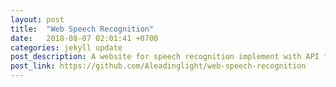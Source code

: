 ```yaml
---
layout: post
title:  "Web Speech Recognition"
date:   2018-08-07 02:01:41 +0700
categories: jekyll update
post_description: A website for speech recognition implement with API from Google and Vue.js 2.0 
post_link: https://github.com/Aleadinglight/web-speech-recognition
---
```

